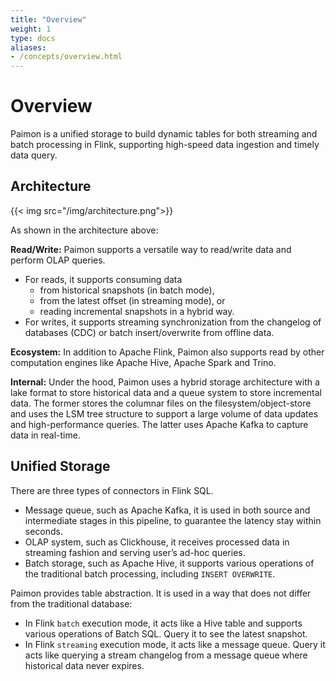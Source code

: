 ```yaml
---
title: "Overview"
weight: 1
type: docs
aliases:
- /concepts/overview.html
---
```

<!--
Licensed to the Apache Software Foundation (ASF) under one
or more contributor license agreements.  See the NOTICE file
distributed with this work for additional information
regarding copyright ownership.  The ASF licenses this file
to you under the Apache License, Version 2.0 (the
"License"); you may not use this file except in compliance
with the License.  You may obtain a copy of the License at

  http://www.apache.org/licenses/LICENSE-2.0

Unless required by applicable law or agreed to in writing,
software distributed under the License is distributed on an
"AS IS" BASIS, WITHOUT WARRANTIES OR CONDITIONS OF ANY
KIND, either express or implied.  See the License for the
specific language governing permissions and limitations
under the License.
-->

# Overview

Paimon is a unified storage to build dynamic tables for both streaming and
batch processing in Flink, supporting high-speed data ingestion and timely data query.

## Architecture

{{< img src="/img/architecture.png">}}

As shown in the architecture above:

**Read/Write:** Paimon supports a versatile way to read/write data and perform OLAP queries.
- For reads, it supports consuming data
  - from historical snapshots (in batch mode),
  - from the latest offset (in streaming mode), or 
  - reading incremental snapshots in a hybrid way.
- For writes, it supports streaming synchronization from the changelog of databases (CDC) or batch
  insert/overwrite from offline data.

**Ecosystem:** In addition to Apache Flink, Paimon also supports read by other computation
engines like Apache Hive, Apache Spark and Trino.

**Internal:** Under the hood, Paimon uses a hybrid storage architecture with a lake format to store
historical data and a queue system to store incremental data. The former stores the columnar files on
the filesystem/object-store and uses the LSM tree structure to support a large volume of data updates
and high-performance queries. The latter uses Apache Kafka to capture data in real-time.

## Unified Storage

There are three types of connectors in Flink SQL.
- Message queue, such as Apache Kafka, it is used in both source and 
  intermediate stages in this pipeline, to guarantee the latency stay
  within seconds.
- OLAP system, such as Clickhouse, it receives processed data in
  streaming fashion and serving user’s ad-hoc queries. 
- Batch storage, such as Apache Hive, it supports various operations
  of the traditional batch processing, including `INSERT OVERWRITE`.

Paimon provides table abstraction. It is used in a way that
does not differ from the traditional database:
- In Flink `batch` execution mode, it acts like a Hive table and
  supports various operations of Batch SQL. Query it to see the
  latest snapshot.
- In Flink `streaming` execution mode, it acts like a message queue.
  Query it acts like querying a stream changelog from a message queue
  where historical data never expires.
